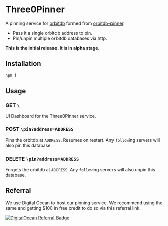 # Three0Pinner
A pinning service for [orbitdb](https://github.com/orbitdb/orbit-db/) formed from [orbitdb-pinner](https://github.com/orbitdb/orbit-db-pinner).

* Pass it a single orbitdb address to pin.
* Pin/unpin multiple orbitdb databases via http.

**This is the initial release. It is in alpha stage.**

## Installation
```
npm i
```

## Usage

### **GET** `\`
UI Dashboard for the Three0Pinner service.

### **POST** `\pin?address=ADDRESS`

Pins the orbitdb at `ADDRESS`. Resumes on restart. Any `follow`ing servers will also pin this database.

### **DELETE** `\pin?address=ADDRESS`

Forgets the orbitdb at `ADDRESS`. Any `follow`ing servers will also unpin this database.

## Referral
We use Digital Ocean to host our pinning service. We recommend using the same and getting $100 in free credit to do so via this referral link.

[![DigitalOcean Referral Badge](https://web-platforms.sfo2.digitaloceanspaces.com/WWW/Badge%203.svg)](https://www.digitalocean.com/?refcode=3a852b46ecfd&utm_campaign=Referral_Invite&utm_medium=Referral_Program&utm_source=badge)

